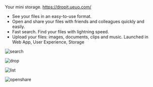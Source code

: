 Your mini storage.
https://dropit.ueuo.com/

- See your files in an easy-to-use format.
- Open and share your files with friends and colleagues quickly and easily.
- Fast search. Find your files with lightning speed.
- Upload your files: images, documents, clips and music.
Launched in Web App, User Experience, Storage


![search](https://user-images.githubusercontent.com/1442763/186869451-38c41a51-4532-43a9-b6bd-84a9fc5d0cfc.gif)

![drop](https://user-images.githubusercontent.com/1442763/186869468-54af768f-66ad-4020-9b2c-92beed6c4676.gif)

![list](https://user-images.githubusercontent.com/1442763/186869469-0537c3dc-58fd-4101-b7a2-08559252bd2f.gif)

![openshare](https://user-images.githubusercontent.com/1442763/186869470-2bb32cad-2170-4b22-a9ca-62881ab54fa3.gif)

